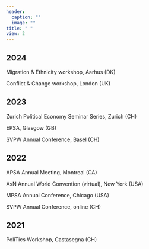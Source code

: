 ```yaml
---
header:
  caption: ""
  image: ""
title: " "
view: 2
---
```



## 2024
Migration & Ethnicity workshop, Aarhus (DK)

Conflict & Change workshop, London (UK)

## 2023
Zurich Political Economy Seminar Series, Zurich (CH)

EPSA, Glasgow (GB)

SVPW Annual Conference, Basel (CH)

## 2022
APSA Annual Meeting, Montreal (CA)

AsN Annual World Convention (virtual), New York (USA)

MPSA Annual Conference, Chicago (USA)

SVPW Annual Conference, online (CH)

## 2021
PoliTics Workshop, Castasegna (CH)